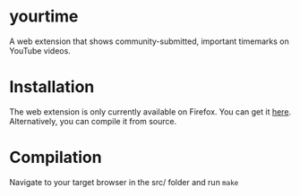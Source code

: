 # yourtime
A web extension that shows community-submitted, important timemarks on YouTube videos.
# Installation
The web extension is only currently available on Firefox. You can get it [here](https://addons.mozilla.org/en-US/firefox/addon/your-time/). Alternatively, you can compile it from source.
# Compilation
Navigate to your target browser in the src/ folder and run `make`
